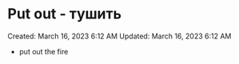 # Put out - тушить

Created: March 16, 2023 6:12 AM
Updated: March 16, 2023 6:12 AM

- put out the fire